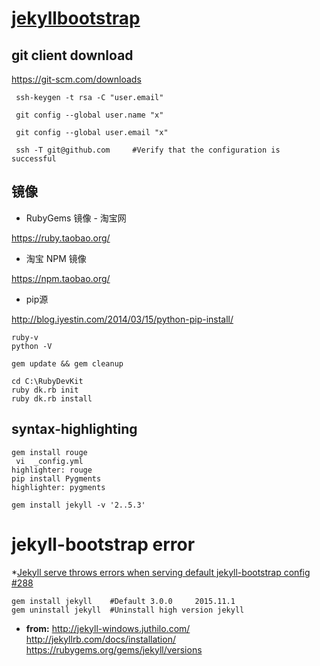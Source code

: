 
# [jekyllbootstrap](http://jekyllbootstrap.com/usage/jekyll-quick-start.html)

## git client download

 https://git-scm.com/downloads
```
 ssh-keygen -t rsa -C "user.email" 

 git config --global user.name "x"

 git config --global user.email "x"

 ssh -T git@github.com     #Verify that the configuration is successful
```
## 镜像 

* RubyGems 镜像 - 淘宝网

 https://ruby.taobao.org/


* 淘宝 NPM 镜像

https://npm.taobao.org/

* pip源

http://blog.iyestin.com/2014/03/15/python-pip-install/

```
ruby-v
python -V

gem update && gem cleanup

cd C:\RubyDevKit
ruby dk.rb init
ruby dk.rb install
```
## syntax-highlighting

```
gem install rouge  
 vi  _config.yml
highlighter: rouge
pip install Pygments
highlighter: pygments 

gem install jekyll -v '2..5.3'
```


# jekyll-bootstrap error
 *[Jekyll serve throws errors when serving default jekyll-bootstrap config #288](https://github.com/plusjade/jekyll-bootstrap/issues/288)

```
gem install jekyll    #Default 3.0.0     2015.11.1
gem uninstall jekyll  #Uninstall high version jekyll
```  
* **from:**
http://jekyll-windows.juthilo.com/
http://jekyllrb.com/docs/installation/
https://rubygems.org/gems/jekyll/versions
